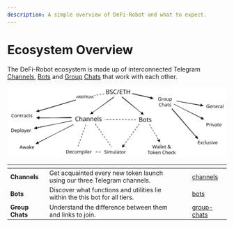 ```yaml
---
description: A simple overview of DeFi-Robot and what to expect.
---
```


# Ecosystem Overview

The DeFi-Robot ecosystem is made up of interconnected Telegram [Channels](channels/), [Bots](bots/) and [Group](group-chats/) [Chats](group-chats/) that work with each other.

<img src="../.gitbook/assets/file.drawing.svg" alt="" class="gitbook-drawing">

<table data-view="cards"><thead><tr><th></th><th></th><th></th><th data-hidden data-card-target data-type="content-ref"></th></tr></thead><tbody><tr><td><strong>Channels</strong></td><td>Get acquainted every new token launch using our three Telegram channels.</td><td></td><td><a href="channels/">channels</a></td></tr><tr><td><strong>Bots</strong></td><td>Discover what functions and utilities lie within the this bot for all tiers.</td><td></td><td><a href="bots/">bots</a></td></tr><tr><td><strong>Group Chats</strong></td><td>Understand the difference between them and links to join.</td><td></td><td><a href="group-chats/">group-chats</a></td></tr></tbody></table>

